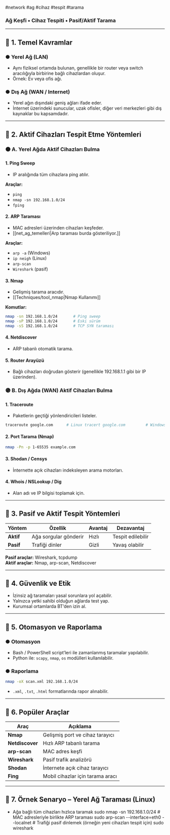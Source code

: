#network #ag #cihaz #tespit #tarama
### Ağ Keşfi • Cihaz Tespiti • Pasif/Aktif Tarama

---

## 🔹 1. Temel Kavramlar

### ● Yerel Ağ (LAN)

- Aynı fiziksel ortamda bulunan, genellikle bir router veya switch aracılığıyla birbirine bağlı cihazlardan oluşur.
- Örnek: Ev veya ofis ağı.

### ● Dış Ağ (WAN / Internet)

- Yerel ağın dışındaki geniş ağları ifade eder.
- İnternet üzerindeki sunucular, uzak ofisler, diğer veri merkezleri gibi dış kaynaklar bu kapsamdadır.

---

## 🔹 2. Aktif Cihazları Tespit Etme Yöntemleri

### 🟠 A. Yerel Ağda Aktif Cihazları Bulma

#### 1. Ping Sweep

- IP aralığında tüm cihazlara ping atılır.

**Araçlar:**

- `ping`
- `nmap -sn 192.168.1.0/24`
- `fping`

#### 2. ARP Taraması

- MAC adresleri üzerinden cihazları keşfeder.
- [[net_ag_temelleri|Arp taraması burda gösteriliyor.]]

**Araçlar:**

- `arp -a` (Windows)
- `ip neigh` (Linux)
- `arp-scan`
- `Wireshark` (pasif)

#### 3. Nmap

- Gelişmiş tarama aracıdır.
- [[Techniques/tool_nmap|Nmap Kullanımı]]

**Komutlar:**

```bash
nmap -sn 192.168.1.0/24       # Ping sweep
nmap -sP 192.168.1.0/24       # Eski sürüm
nmap -sS 192.168.1.0/24       # TCP SYN taraması
```

#### 4. Netdiscover

- ARP tabanlı otomatik tarama.

#### 5. Router Arayüzü

- Bağlı cihazları doğrudan gösterir (genellikle 192.168.1.1 gibi bir IP üzerinden).


### 🟣 B. Dış Ağda (WAN) Aktif Cihazları Bulma

#### 1. Traceroute

- Paketlerin geçtiği yönlendiricileri listeler.

```bash 
traceroute google.com      # Linux tracert google.com         # Windows`
```

#### 2. Port Tarama (Nmap)


```bash
nmap -Pn -p 1-65535 example.com
```

#### 3. Shodan / Censys

- İnternette açık cihazları indeksleyen arama motorları.

#### 4. Whois / NSLookup / Dig

- Alan adı ve IP bilgisi toplamak için.

---

## 🔹 3. Pasif ve Aktif Tespit Yöntemleri

|Yöntem|Özellik|Avantaj|Dezavantaj|
|---|---|---|---|
|**Aktif**|Ağa sorgular gönderir|Hızlı|Tespit edilebilir|
|**Pasif**|Trafiği dinler|Gizli|Yavaş olabilir|

**Pasif araçlar:** Wireshark, tcpdump  
**Aktif araçlar:** Nmap, arp-scan, Netdiscover

---

## 🔹 4. Güvenlik ve Etik

- İzinsiz ağ taramaları yasal sorunlara yol açabilir.
- Yalnızca yetki sahibi olduğun ağlarda test yap.
- Kurumsal ortamlarda BT’den izin al.

---

## 🔹 5. Otomasyon ve Raporlama

### ● Otomasyon

- Bash / PowerShell script’leri ile zamanlanmış taramalar yapılabilir.
- Python ile: `scapy`, `nmap`, `os` modülleri kullanılabilir.

### ● Raporlama

```bash
nmap -oX scan.xml 192.168.1.0/24
```

- `.xml`, `.txt`, `.html` formatlarında rapor alınabilir.

---

## 🔹 6. Popüler Araçlar

|Araç|Açıklama|
|---|---|
|**Nmap**|Gelişmiş port ve cihaz tarayıcı|
|**Netdiscover**|Hızlı ARP tabanlı tarama|
|**arp-scan**|MAC adres keşfi|
|**Wireshark**|Pasif trafik analizörü|
|**Shodan**|İnternete açık cihaz tarayıcı|
|**Fing**|Mobil cihazlar için tarama aracı|

---

## 🔹 7. Örnek Senaryo – Yerel Ağ Taraması (Linux)


- Ağa bağlı tüm cihazları hızlıca taramak sudo nmap -sn 192.168.1.0/24  # MAC adresleriyle birlikte ARP taraması sudo arp-scan --interface=eth0 --localnet  # Trafiği pasif dinlemek (örneğin yeni cihazları tespit için) sudo wireshark

